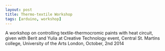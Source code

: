 ```yaml
---
layout: post
title: Thermo-textile Workshop
tags: [arduino, workshop]
---
```

A workshop on controlling textile-thermocromic paints with heat circuit, given with Berit and Yulia at Creative Technology event, Central St. Martins college, University of the Arts London, October, 2nd 2014
